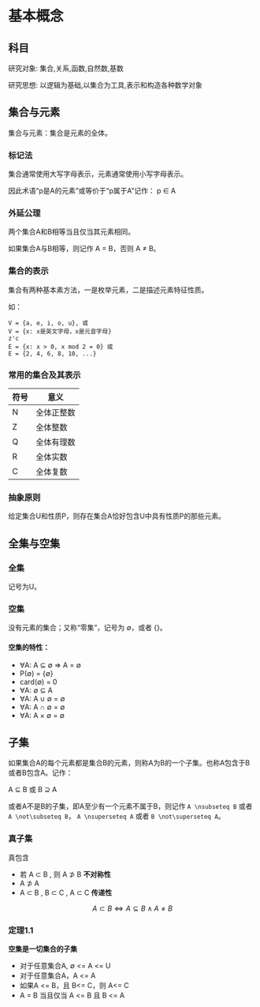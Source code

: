 # 基本概念

## 科目

研究对象: 集合,关系,函数,自然数,基数

研究思想:  以逻辑为基础,以集合为工具,表示和构造各种数学对象

## 集合与元素

集合与元素：集合是元素的全体。

### 标记法

集合通常使用大写字母表示，元素通常使用小写字母表示。

因此术语“p是A的元素”或等价于“p属于A”记作：
p ∈ A

### 外延公理

两个集合A和B相等当且仅当其元素相同。

如果集合A与B相等，则记作 A = B，否则 A ≠ B。

### 集合的表示

集合有两种基本素方法，一是枚举元素，二是描述元素特征性质。

如：
```
V = {a, e, i, o, u}, 或
V = {x: x是英文字母，x是元音字母}
z'c
E = {x: x > 0, x mod 2 = 0} 或
E = {2, 4, 6, 8, 10, ...}
```

### 常用的集合及其表示

| 符号   | 意义    |
| ---- | ----- |
| N    | 全体正整数 |
| Z    | 全体整数  |
| Q    | 全体有理数 |
| R    | 全体实数  |
| C    | 全体复数  |

### 抽象原则

给定集合U和性质P，则存在集合A恰好包含U中具有性质P的那些元素。

## 全集与空集

### 全集

记号为U。

### 空集

没有元素的集合；又称“零集”，记号为 ∅，或者 {}。

#### 空集的特性：

- ∀A: A ⊆ ∅ ⇒ A = ∅
- P(∅) = {∅}
- card(∅) = 0
- ∀A: ∅ ⊆ A
- ∀A: A ∪ ∅ = ∅
- ∀A: A ∩ ∅ = ∅
- ∀A: A × ∅ = ∅

## 子集

如果集合A的每个元素都是集合B的元素，则称A为B的一个子集。也称A包含于B或者B包含A。记作：

A ⊆ B 或 B ⊇ A

或者A不是B的子集，即A至少有一个元素不属于B，则记作
`A \nsubseteq B` 或者 `A \not\subseteq B`，
`A \nsuperseteq A` 或者 `B \not\superseteq A`。

### 真子集

真包含

- 若 A ⊂ B , 则 A ⊅ B     **不对称性**
- A ⊅ A
- A ⊂ B , B ⊂ C , A ⊂ C      **传递性**

$$
A ⊂ B \iff A \subseteq B \land A ≠ B
$$



### 定理1.1

**空集是一切集合的子集**

  - 对于任意集合A, ∅ <= A <= U
  - 对于任意集合A，A <= A
  - 如果A <= B，且 B<= C，则 A<= C
  - A = B 当且仅当 A <= B 且 B <= A

